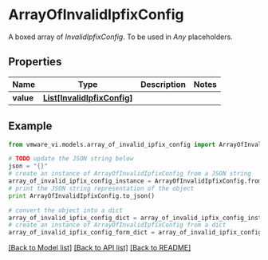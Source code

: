 # ArrayOfInvalidIpfixConfig

A boxed array of *InvalidIpfixConfig*. To be used in *Any* placeholders. 

## Properties
Name | Type | Description | Notes
------------ | ------------- | ------------- | -------------
**value** | [**List[InvalidIpfixConfig]**](InvalidIpfixConfig.md) |  | 

## Example

```python
from vmware_vi.models.array_of_invalid_ipfix_config import ArrayOfInvalidIpfixConfig

# TODO update the JSON string below
json = "{}"
# create an instance of ArrayOfInvalidIpfixConfig from a JSON string
array_of_invalid_ipfix_config_instance = ArrayOfInvalidIpfixConfig.from_json(json)
# print the JSON string representation of the object
print ArrayOfInvalidIpfixConfig.to_json()

# convert the object into a dict
array_of_invalid_ipfix_config_dict = array_of_invalid_ipfix_config_instance.to_dict()
# create an instance of ArrayOfInvalidIpfixConfig from a dict
array_of_invalid_ipfix_config_form_dict = array_of_invalid_ipfix_config.from_dict(array_of_invalid_ipfix_config_dict)
```
[[Back to Model list]](../README.md#documentation-for-models) [[Back to API list]](../README.md#documentation-for-api-endpoints) [[Back to README]](../README.md)



